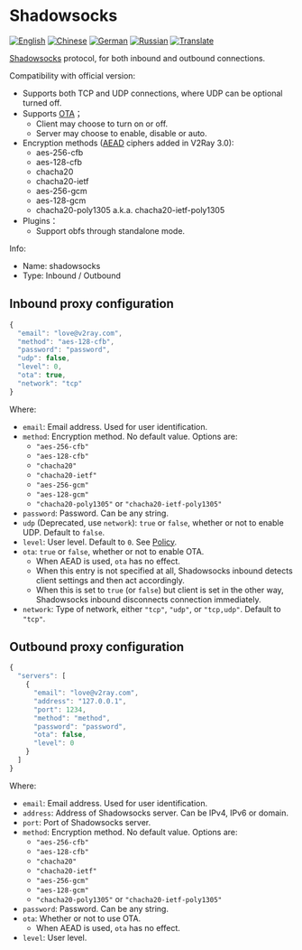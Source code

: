 # Shadowsocks

[![English][1]][2] [![Chinese][3]][4] [![German][5]][6] [![Russian][7]][8] [![Translate][9]][10]

[1]: ../resources/english.svg
[2]: https://www.v2ray.com/en/configuration/protocols/shadowsocks.html
[3]: ../resources/chinese.svg
[4]: https://www.v2ray.com/chapter_02/protocols/shadowsocks.html
[5]: ../resources/german.svg
[6]: https://www.v2ray.com/de/configuration/protocols/shadowsocks.html
[7]: ../resources/russian.svg
[8]: https://www.v2ray.com/ru/configuration/protocols/shadowsocks.html
[9]: ../resources/lang.svg
[10]: https://crowdin.com/project/v2ray

[Shadowsocks](https://www.shadowsocks.org/) protocol, for both inbound and outbound connections.

Compatibility with official version:

* Supports both TCP and UDP connections, where UDP can be optional turned off.
* Supports [OTA](https://web.archive.org/web/20161221022225/https://shadowsocks.org/en/spec/one-time-auth.html)；
  * Client may choose to turn on or off.
  * Server may choose to enable, disable or auto.
* Encryption methods ([AEAD](https://shadowsocks.org/en/spec/AEAD-Ciphers.html) ciphers added in V2Ray 3.0):
  * aes-256-cfb
  * aes-128-cfb
  * chacha20
  * chacha20-ietf
  * aes-256-gcm
  * aes-128-gcm
  * chacha20-poly1305 a.k.a. chacha20-ietf-poly1305
* Plugins：
  * Support obfs through standalone mode.

Info:

* Name: shadowsocks
* Type: Inbound / Outbound

## Inbound proxy configuration

```javascript
{
  "email": "love@v2ray.com",
  "method": "aes-128-cfb",
  "password": "password",
  "udp": false,
  "level": 0,
  "ota": true,
  "network": "tcp"
}
```

Where:

* `email`: Email address. Used for user identification.
* `method`: Encryption method. No default value. Options are:
  * `"aes-256-cfb"`
  * `"aes-128-cfb"`
  * `"chacha20"`
  * `"chacha20-ietf"`
  * `"aes-256-gcm"`
  * `"aes-128-gcm"`
  * `"chacha20-poly1305"` or `"chacha20-ietf-poly1305"`
* `password`: Password. Can be any string.
* `udp` (Deprecated, use `network`): `true` or `false`, whether or not to enable UDP. Default to `false`.
* `level`: User level. Default to `0`. See [Policy](../policy.md).
* `ota`: `true` or `false`, whether or not to enable OTA.
  * When AEAD is used, `ota` has no effect.
  * When this entry is not specified at all, Shadowsocks inbound detects client settings and then act accordingly.
  * When this is set to `true` (or `false`) but client is set in the other way, Shadowsocks inbound disconnects connection immediately.
* `network`: Type of network, either `"tcp"`, `"udp"`, or `"tcp,udp"`. Default to `"tcp"`.

## Outbound proxy configuration

```javascript
{
  "servers": [
    {
      "email": "love@v2ray.com",
      "address": "127.0.0.1",
      "port": 1234,
      "method": "method",
      "password": "password",
      "ota": false,
      "level": 0
    }
  ]
}
```

Where:

* `email`: Email address. Used for user identification.
* `address`: Address of Shadowsocks server. Can be IPv4, IPv6 or domain.
* `port`: Port of Shadowsocks server.
* `method`: Encryption method. No default value. Options are:
  * `"aes-256-cfb"`
  * `"aes-128-cfb"`
  * `"chacha20"`
  * `"chacha20-ietf"`
  * `"aes-256-gcm"`
  * `"aes-128-gcm"`
  * `"chacha20-poly1305"` or `"chacha20-ietf-poly1305"`
* `password`: Password. Can be any string.
* `ota`: Whether or not to use OTA.
  * When AEAD is used, `ota` has no effect.
* `level`: User level.
